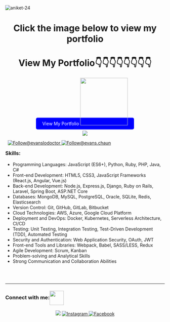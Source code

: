 <p align="left">
  <img src="https://komarev.com/ghpvc/?username=Evanslodoctor&label=Profile%20views&color=0e75b6&style=flat" alt="aniket-24" />
</p>

<h1 align="center"> Click the image below to view my portfolio</h1>
                    <H1 align="center"> View My Portfolio👇👇👇👇👇👇👇👇</H1>
<p align="center">
 
   <a href="https://papaya-dusk-3a2b05.netlify.app/" target="_blank" rel="noopener noreferrer" style="background-color: blue; color: white; padding: 10px 20px; border-radius: 5px; text-decoration: none;">
    View My Portfolio
      <img height="150px" src="https://i.pinimg.com/originals/5d/f3/4b/5df34b95ee180309a51941e1f74542c3.gif" />
   
  </a>
</p>

<p align="center">
  <img src="https://readme-typing-svg.herokuapp.com?font=Satisfy&color=8DBCCC&size=40&center=true&vCenter=true&width=900&height=70&lines=Hi%2C+I'm+Evans+Chaun;I+am+dedicated,+hardworking,+always+striving+for+excellence;Full+Stack+Developer;I+have+a+deep+passion+for+what+I+do+and...;...approach+every+task+with+enthusiasm;I+can+be+trusted+to+consistently+deliver+high-quality+results;I+quickly+adapt+to+new+environments+and...;...technologies,+embracing+change+with+ease;Where+there+is+Code%2C+There+is+Life;I+believe%2C+It's+never+over+till+it's+over." />
</p>
<p align="left">
  <a href="https://twitter.com/evanslodoctor" target="_blank"><img src="https://img.shields.io/twitter/follow/evanslodoctor?logo=twitter&style=for-the-badge" alt="" /></a>
    <a href="https://twitter.com/johndoe" target="_blank"><img src="https://img.shields.io/twitter/follow/?logo=twitter&style=for-the-badge" alt="" ></a>
<a href="https://www.instagram.com/evanslodoctor" target="_blank" rel="noopener noreferrer">
    <img src="https://img.shields.io/badge/Follow%20@%20evanslodoctor-%23E4405F.svg?style=for-the-badge&logo=instagram&logoColor=white" alt="Follow@evanslodoctor">
  </a>
  <a href="https://www.facebook.com/evans.chaun.9/" target="_blank" rel="noopener noreferrer">
    <img src="https://img.shields.io/badge/Follow%20@%20evanslodoctor-%231877F2.svg?style=for-the-badge&logo=facebook&logoColor=white" alt="Follow@evans.chaun">
  </a>
</p>



<h3 style="margin-top: 4px;">Skills:</h3>
<ul>
<li>Programming Languages: JavaScript (ES6+), Python, Ruby, PHP, Java, C#</li>
<li> Front-end Development: HTML5, CSS3, JavaScript Frameworks (React.js, Angular, Vue.js)</li>
<li>Back-end Development: Node.js, Express.js, Django, Ruby on Rails, Laravel, Spring Boot, ASP.NET Core</li>
<li>Databases: MongoDB, MySQL, PostgreSQL, Oracle, SQLite, Redis, Elasticsearch</li>
<li>Version Control: Git, GitHub, GitLab, Bitbucket</li>
<li>Cloud Technologies: AWS, Azure, Google Cloud Platform</li>
<li>Deployment and DevOps: Docker, Kubernetes, Serverless Architecture, CI/CD</li>
<li>Testing: Unit Testing, Integration Testing, Test-Driven Development (TDD), Automated Testing</li>
<li>Security and Authentication: Web Application Security, OAuth, JWT</li>
<li>Front-end Tools and Libraries: Webpack, Babel, SASS/LESS, Redux</li>
<li>Agile Development: Scrum, Kanban</li>
<li>Problem-solving and Analytical Skills</li>
<li>Strong Communication and Collaboration Abilities</li>
</ul>

  
<br>
<br>
<hr>

<h3 align="left">Connect with me:<img align="center" src="https://github.com/CyberBoyAyush/CyberBoyAyush/raw/master/gifs/Handshake.gif" height="45px" style="max-width:100%;"></h3>
<p align="center">
  <a href="https://www.linkedin.com/in/lodoctor/" target="_blank" rel="noopener noreferrer">
    <img src="https://camo.githubusercontent.com/0ff78512f45d498526f436fb6bb7c8cc39c7a2a8a3eef8b13df9553c34b3b5e3/68747470733a2f2f696d672e69636f6e73382e636f6d2f636c6f7564732f39302f3461393065322f6c696e6b6564696e2e706e67" data-canonical-src="https://img.icons8.com/clouds/90/4a90e2/linkedin.png" style="max-width:100%;"></a>

<a href="https://www.instagram.com/evanslodoctor" target="_blank" rel="noopener noreferrer">
    <img src="https://img.icons8.com/color/48/000000/instagram-new.png" alt="Instagram" style="max-width:100%;">
  </a>
  <a href="https://www.facebook.com/evans.chaun.9/" target="_blank" rel="noopener noreferrer">
    <img src="https://img.icons8.com/color/48/000000/facebook.png" alt="Facebook" style="max-width:100%;">
  </a>
</p>
